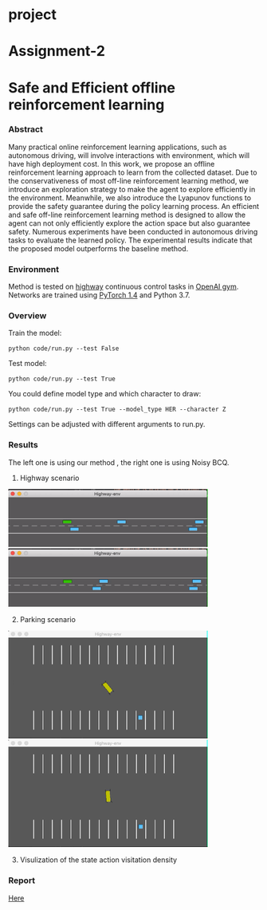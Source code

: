 # project

# Assignment-2

# Safe and Efficient offline reinforcement learning 

### Abstract
Many practical online reinforcement learning applications, such as autonomous driving, will involve interactions with environment, which will have high deployment cost. In this work, we propose an offline reinforcement learning approach to learn from the collected dataset. Due to the conservativeness of most off-line reinforcement learning method, we introduce an exploration strategy to make the agent to explore efficiently in the environment. Meanwhile, we also introduce the Lyapunov functions to provide the safety guarantee during the policy learning process. An efficient and safe off-line reinforcement learning method is designed to allow the agent can not only efficiently explore the action space but also guarantee safety. Numerous experiments have been conducted in autonomous driving tasks to evaluate the learned policy. The experimental results indicate that the proposed model outperforms the baseline method.

### Environment

Method is tested on [highway](https://highway-env.readthedocs.io/)  continuous control tasks in [OpenAI gym](https://github.com/openai/gym). 
Networks are trained using [PyTorch 1.4](https://github.com/pytorch/pytorch) and Python 3.7. 


### Overview

Train the model:
```
python code/run.py --test False
```
Test model:
```
python code/run.py --test True
```
You could define model type and which character to draw:
```
python code/run.py --test True --model_type HER --character Z
```
Settings can be adjusted with different arguments to run.py.

### Results

The left one is using our method , the right one is using Noisy BCQ.

1. Highway scenario
<p float="left">
  <img src="video/h-safe.gif" width="400" />
  <img src="video/h-unsafe.gif" width="400" /> 
</p>

2. Parking scenario
<p float="left">
  <img src="video/p-safe.gif" width="400" />
  <img src="video/p-unsafe.gif" width="400" /> 
</p>

3. Visulization of the state action visitation density



### Report

[Here](https://github.com/McGill-COMP-766-ECSE-683-Assignments/assignment-2-SHITIANYU-hue/blob/main/ECSE683assignment2_TianyuShi.pdf)




